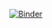 [![Binder](https://mybinder.org/badge_logo.svg)](https://mybinder.org/v2/gh/DaniB1990/quantJupyterRnotebook.git/HEAD)
